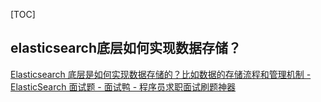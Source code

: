 [TOC]



## elasticsearch底层如何实现数据存储？

[Elasticsearch 底层是如何实现数据存储的？比如数据的存储流程和管理机制 - ElasticSearch 面试题 - 面试鸭 - 程序员求职面试刷题神器](https://www.mianshiya.com/bank/1805423815382736897/question/1827341064009175042)